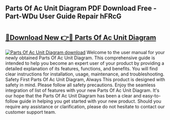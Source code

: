 ## Parts Of Ac Unit Diagram PDF Download Free - Part-WDu User Guide Repair hFRcG

# <h2><a href="http://dfry5zr.blite.top/?on=Parts+Of+Ac+Unit+Diagram">🔗Download New 👉🔴 Parts Of Ac Unit Diagram</a></h2>

[![Parts Of Ac Unit Diagram download](https://i.imgur.com/lujVjoI.png)](http://dfry5zr.blite.top/?on=Parts+Of+Ac+Unit+Diagram)
Welcome to the user manual for your newly obtained Parts Of Ac Unit Diagram. This comprehensive guide is intended to help you become an expert user of your product by providing a detailed explanation of its features, functions, and benefits. You will find clear instructions for installation, usage, maintenance, and troubleshooting. Safety First Parts Of Ac Unit Diagram, Always This product is designed with safety in mind. Please follow all safety precautions. Enjoy the seamless integration of list of features with your new Parts Of Ac Unit Diagram. It's our hope that the Parts Of Ac Unit Diagram has been a clear and easy-to-follow guide in helping you get started with your new product. Should you require any assistance or clarification, please do not hesitate to contact our customer support team.
